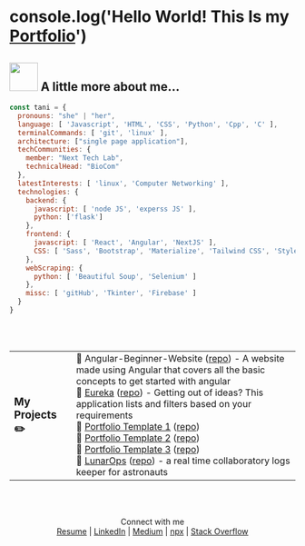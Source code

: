 
# console.log('Hello World! This Is my [Portfolio](https://portfolio-black-chi.vercel.app/)')

## <img src="https://media.giphy.com/media/mGcNjsfWAjY5AEZNw6/giphy.gif" width="50"> A little more about me...  

```javascript
const tani = {
  pronouns: "she" | "her",
  language: [ 'Javascript', 'HTML', 'CSS', 'Python', 'Cpp', 'C' ],
  terminalCommands: [ 'git', 'linux' ],
  architecture: ["single page application"],
  techCommunities: {
    member: "Next Tech Lab",
    technicalHead: "BioCom"
  },
  latestInterests: [ 'linux', 'Computer Networking' ],
  technologies: {
    backend: {
      javascript: [ 'node JS', 'experss JS' ],
      python: ['flask']
    },
    frontend: {
      javascript: [ 'React', 'Angular', 'NextJS' ],
      CSS: [ 'Sass', 'Bootstrap', 'Materialize', 'Tailwind CSS', 'Styled Components' ]
    },
    webScraping: {
      python: [ 'Beautiful Soup', 'Selenium' ]
    },
    missc: [ 'gitHub', 'Tkinter', 'Firebase' ]
  }
}
```

<br><br>
<table>
  <tr>
    <td><h3>My Projects ✏️</h3></td>
    <td>
      📖 Angular-Beginner-Website (<a href="https://github.com/tanishabisht/Angular-Beginner-Website">repo</a>) - A website made using Angular that covers all the basic concepts to get started with angular<br>
      📖 <a href="https://tanishabisht.github.io/CaffeineOverflow-FrontEnd/#/home">Eureka</a> (<a href="https://github.com/tanishabisht/CaffeineOverflow-FrontEnd">repo</a>) - Getting out of ideas? This application lists and filters based on your requirements<br>
      📖 <a href="https://tanishabisht.github.io/Jayvardhan-Portfolio/#/home">Portfolio Template 1</a> (<a href="https://github.com/tanishabisht/Jayvardhan-Portfolio">repo</a>)<br>
      📖 <a href="https://tanishabisht.github.io/Eeshan-Portfolio/">Portfolio Template 2</a> (<a href="https://github.com/tanishabisht/Eeshan-Portfolio">repo</a>)<br>
      📖 <a href="https://tanishabisht.github.io/JishnuGoyal/">Portfolio Template 3</a> (<a href="https://github.com/tanishabisht/JishnuGoyal">repo</a>)<br>
      📖 <a href="tanishabisht.github.io/lunarops/">LunarOps</a> (<a href="https://github.com/tanishabisht/LunarOps">repo</a>) - a real time collaboratory logs keeper for astronauts
    </td>
  </tr>
</table>
<br><br>



<p style='text-align:center'>Connect with me<br>
  <a href='#'>Resume</a> |
  <a href='https://www.linkedin.com/in/tanisha-bisht/'>LinkedIn</a> |
  <a href='https://medium.com/@tanisha.bisht2020'>Medium</a> |
  <a href='#'>npx</a> |
  <a href='https://stackoverflow.com/users/15961606/tanisha-bisht'>Stack Overflow</a>
</p>
